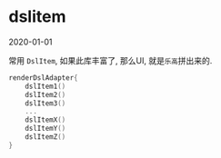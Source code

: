 # dslitem
2020-01-01

常用 `DslItem`, 如果此库丰富了, 那么UI, 就是`乐高`拼出来的.

```kotlin
renderDslAdapter{
    dslItem1()
    dslItem2()
    dslItem3()
    ...
    dslItemX()
    dslItemY()
    dslItemZ()
}
```